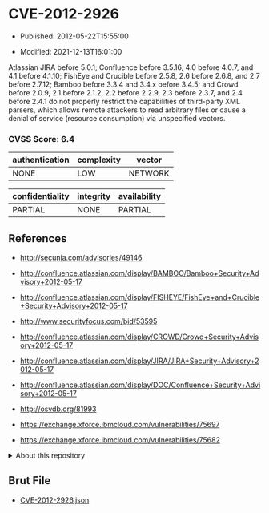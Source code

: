 # CVE-2012-2926

- Published: 2012-05-22T15:55:00

- Modified: 2021-12-13T16:01:00

Atlassian JIRA before 5.0.1; Confluence before 3.5.16, 4.0 before 4.0.7, and 4.1 before 4.1.10; FishEye and Crucible before 2.5.8, 2.6 before 2.6.8, and 2.7 before 2.7.12; Bamboo before 3.3.4 and 3.4.x before 3.4.5; and Crowd before 2.0.9, 2.1 before 2.1.2, 2.2 before 2.2.9, 2.3 before 2.3.7, and 2.4 before 2.4.1 do not properly restrict the capabilities of third-party XML parsers, which allows remote attackers to read arbitrary files or cause a denial of service (resource consumption) via unspecified vectors.

### CVSS Score: **6.4**

| authentication | complexity | vector |
| --- | --- | --- |
| NONE | LOW | NETWORK |

| confidentiality | integrity | availability |
| --- | --- | --- |
| PARTIAL | NONE | PARTIAL |

## References

* http://secunia.com/advisories/49146

* http://confluence.atlassian.com/display/BAMBOO/Bamboo+Security+Advisory+2012-05-17

* http://confluence.atlassian.com/display/FISHEYE/FishEye+and+Crucible+Security+Advisory+2012-05-17

* http://www.securityfocus.com/bid/53595

* http://confluence.atlassian.com/display/CROWD/Crowd+Security+Advisory+2012-05-17

* http://confluence.atlassian.com/display/JIRA/JIRA+Security+Advisory+2012-05-17

* http://confluence.atlassian.com/display/DOC/Confluence+Security+Advisory+2012-05-17

* http://osvdb.org/81993

* https://exchange.xforce.ibmcloud.com/vulnerabilities/75697

* https://exchange.xforce.ibmcloud.com/vulnerabilities/75682

<details>
<summary>About this repository</summary> 

  This repository is part of the project [Live Hack CVE](https://github.com/Live-Hack-CVE). Main website can be found [www.live-hack.org](https://www.live-hack.org) 
  
  Made by [Sn0wAlice](https://github.com/Sn0wAlice) for the people that care about security and need to have a feed of the latest CVEs. Hope you enjoy it, don't forget to star the repo and follow me on [Twitter](https://twitter.com/Sn0wAlice) and [Github](https://github.com/Sn0wAlice). And that is my [personnal website](https://www.alice-snow.me/)

  - [Home Page](https://github.com/Live-Hack-CVE)
  - [Framework](https://github.com/Live-Hack-CVE/cve-framework)
  - [CVE database](https://github.com/Live-Hack-CVE/full_database)
  - [Changelog](https://github.com/Live-Hack-CVE/Changelog)
</details>

## Brut File

* [CVE-2012-2926.json](https://raw.githubusercontent.com/Live-Hack-CVE/full_database/main/cves/2012/CVE-2012-2926.json)

